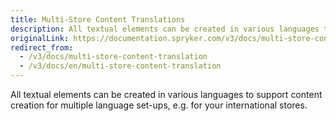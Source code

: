 ```yaml
---
title: Multi-Store Content Translations
description: All textual elements can be created in various languages to support content creation for multiple language setups.
originalLink: https://documentation.spryker.com/v3/docs/multi-store-content-translation
redirect_from:
  - /v3/docs/multi-store-content-translation
  - /v3/docs/en/multi-store-content-translation
---
```


All textual elements can be created in various languages to support content creation for multiple language set-ups, e.g. for your international stores.

